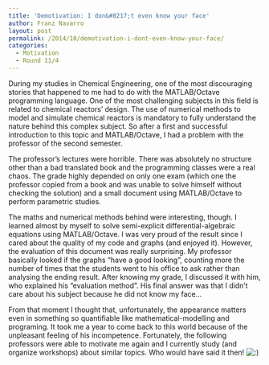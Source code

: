 ```yaml
---
title: 'Demotivation: I don&#8217;t even know your face'
author: Franz Navarro
layout: post
permalink: /2014/10/demotivation-i-dont-even-know-your-face/
categories:
  - Motivation
  - Round 11/4
---
```

During my studies in Chemical Engineering, one of the most discouraging stories that happened to me had to do with the MATLAB/Octave programming language. One of the most challenging subjects in this field is related to chemical reactors’ design. The use of numerical methods to model and simulate chemical reactors is mandatory to fully understand the nature behind this complex subject. So after a first and successful introduction to this topic and MATLAB/Octave, I had a problem with the professor of the second semester.

The professor’s lectures were horrible. There was absolutely no structure other than a bad translated book and the programming classes were a real chaos. The grade highly depended on only one exam (which one the professor copied from a book and was unable to solve himself without checking the solution) and a small document using MATLAB/Octave to perform parametric studies.

The maths and numerical methods behind were interesting, though. I learned almost by myself to solve semi-explicit differential-algebraic equations using MATLAB/Octave. I was very proud of the result since I cared about the quality of my code and graphs (and enjoyed it). However, the evaluation of this document was really surprising. My professor basically looked if the graphs “have a good looking”, counting more the number of times that the students went to his office to ask rather than analysing the ending result. After knowing my grade, I discussed it with him, who explained his “evaluation method”. His final answer was that I didn’t care about his subject because he did not know my face…

From that moment I thought that, unfortunately, the appearance matters even in something so quantifiable like mathematical-modelling and programing. It took me a year to come back to this world because of the unpleasant feeling of his incompetence. Fortunately, the following professors were able to motivate me again and I currently study (and organize workshops) about similar topics. Who would have said it then! <img src="http://localhost:8080/wp-includes/images/smilies/icon_smile.gif" alt=":)" class="wp-smiley" />